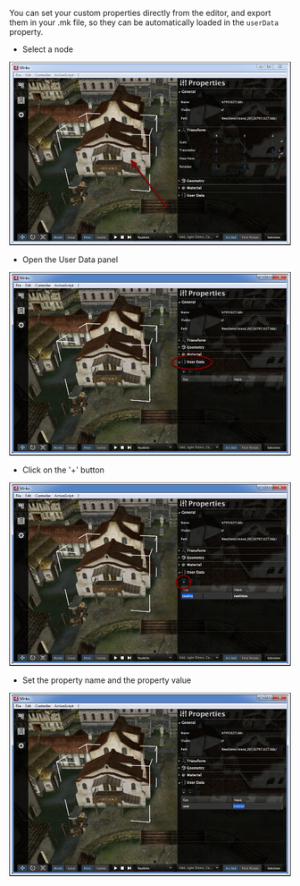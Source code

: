 You can set your custom properties directly from the editor, and export them in your .mk file, so they can be automatically loaded in the `userData` property.

-   Select a node

![](../../doc/image/User_Data_-_Select_a_node.jpg "../../doc/image/User_Data_-_Select_a_node.jpg")

-   Open the User Data panel

![](../../doc/image/User_Data_-_Open_the_User_Data_panel.jpg "../../doc/image/User_Data_-_Open_the_User_Data_panel.jpg")

-   Click on the '+' button

![](../../doc/image/User_Data_-_Add_property.jpg "../../doc/image/User_Data_-_Add_property.jpg")

-   Set the property name and the property value

![](../../doc/image/User_Data_-_Set_the_property_name_and_value.jpg "../../doc/image/User_Data_-_Set_the_property_name_and_value.jpg")
